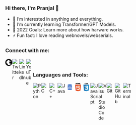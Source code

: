 ### Hi there, I'm Pranjal 👋

- 👀 I’m interested in anything and everything.
- 🌱 I’m currently learning Transformer/GPT Models.
- 🥅 2022 Goals: Learn more about how harware works.
- ⚡ Fun fact: I love reading webnovels/webserials.

### Connect with me:

[<img align="left" alt="Pranjal's History" width="22px" src="https://raw.githubusercontent.com/iconic/open-iconic/master/svg/globe.svg" />][website]
[<img align="left" alt="Twitter" width="22px" src="https://cdn.jsdelivr.net/npm/simple-icons@v3/icons/twitter.svg" />][twitter]
[<img align="left" alt="LinkedIn" width="22px" src="https://cdn.jsdelivr.net/npm/simple-icons@v3/icons/linkedin.svg" />][linkedin]
[<img align="left" alt="YouTube" width="22px" src="https://cdn.jsdelivr.net/npm/simple-icons@v3/icons/youtube.svg" />][youtube]

<br />

### Languages and Tools:

[<img align="left" alt="Python" width="26px" src="https://cdn.svgporn.com/logos/python.svg?response-content-disposition=attachment%3Bfilename%3Dpython.svg" />][python]
[<img align="left" alt="C" width="26px" src="https://cdn.svgporn.com/logos/c.svg?response-content-disposition=attachment%3Bfilename%3Dc.svg" />][C]
[<img align="left" alt="C++" width="26px" src="https://cdn.svgporn.com/logos/c-plusplus.svg?response-content-disposition=attachment%3Bfilename%3Dc-plusplus.svg" />][C++]
[<img align="left" alt="Java" width="26px" src="https://cdn.svgporn.com/logos/java.svg?response-content-disposition=attachment%3Bfilename%3Djava.svg" />][Java]
[<img align="left" alt="SQL" width="26px" src="https://raw.githubusercontent.com/github/explore/80688e429a7d4ef2fca1e82350fe8e3517d3494d/topics/sql/sql.png" />][SQL]
[<img align="left" alt="HTML5" width="26px" src="https://raw.githubusercontent.com/github/explore/80688e429a7d4ef2fca1e82350fe8e3517d3494d/topics/html/html.png" />][HTML5]
[<img align="left" alt="CSS3" width="26px" src="https://raw.githubusercontent.com/github/explore/80688e429a7d4ef2fca1e82350fe8e3517d3494d/topics/css/css.png" />][CSS3]
[<img align="left" alt="JavaScript" width="26px" src="https://cdn.svgporn.com/logos/javascript.svg?response-content-disposition=attachment%3Bfilename%3Djavascript.svg" />][Javascript]
[<img align="left" alt="Visual Studio Code" width="26px" src="https://cdn.svgporn.com/logos/visual-studio-code.svg?response-content-disposition=attachment%3Bfilename%3Dvisual-studio-code.svg" />][VSCode]
[<img align="left" alt="Git" width="26px" src="https://cdn.svgporn.com/logos/git-icon.svg?response-content-disposition=attachment%3Bfilename%3Dgit-icon.svg" />][Git]
[<img align="left" alt="GitHub" width="26px" src="https://github.githubassets.com/favicons/favicon-dark.svg" />][Github]
[<img align="left" alt="Terminal" width="26px" src="https://cdn.svgporn.com/logos/terminal.svg?response-content-disposition=attachment%3Bfilename%3Dterminal.svg" />][Terminal]

<br />
<br />

[python]: https://www.python.org/
[website]: https://alwayssmiling.github.io/Pranjal-s-History/
[twitter]: https://twitter.com/PersonalPranjal
[youtube]: https://www.youtube.com/channel/UCm887FiwwVPn-hLsA7Bbi-A
[linkedin]: https://www.linkedin.com/in/pranjal-roy-vishvakarma/
[C]: https://en.wikipedia.org/wiki/C_(programming_language)
[C++]: https://isocpp.org/
[Java]: https://www.java.com/
[SQL]: http://www.sqlite.org/
[HTML5]: http://www.w3.org/TR/html5/
[CSS3]: http://www.w3.org/TR/CSS/
[Javascript]: https://developer.mozilla.org/en-US/docs/Web/JavaScript
[VSCode]: https://code.visualstudio.com/
[Git]: https://git-scm.com/
[Github]: https://github.com/
[Terminal]: https://en.wikipedia.org/wiki/Terminal_emulator
